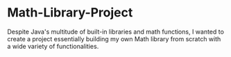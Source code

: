 # Math-Library-Project
Despite Java's multitude of built-in libraries and math functions, I wanted to create a project essentially building my own Math library from scratch with a wide variety of functionalities.
